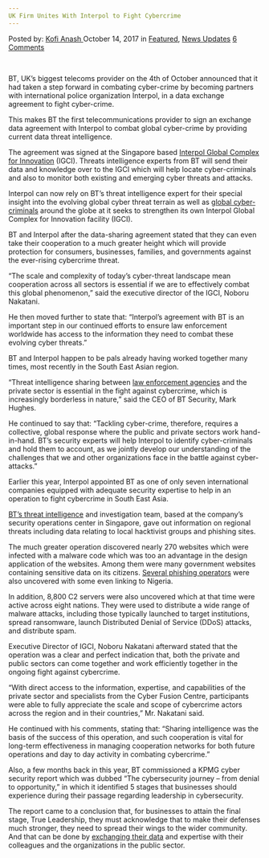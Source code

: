 ```yaml
---
UK Firm Unites With Interpol to Fight Cybercrime
---
```

<article class="post-listing post-23052 post type-post status-publish format-standard has-post-thumbnail hentry category-deepdot-news category-news-updates tag-cybercrime tag-fight tag-firm tag-interpol tag-uk tag-unites">
<div class="post-inner">
<span>Posted by: <a href="https://www.deepdotweb.com/author/kofi/" title="">Kofi Anash </a></span>
<span>October 14, 2017</span>
<span>in <a href="https://www.deepdotweb.com/category/deepdot-news/" rel="category tag">Featured</a>, <a href="https://www.deepdotweb.com/category/news-updates/" rel="category tag">News Updates</a></span>
<span><a href="https://www.deepdotweb.com/2017/10/14/uk-firm-unites-interpol-fight-cybercrime/#comments">6 Comments</a></span>
</p>
<div class="clear"></div>
<div class="entry">
<p>&nbsp;</p>
<p>BT, UK’s biggest telecoms provider on the 4th of October announced that it had taken a step forward in combating cyber-crime by becoming partners with international police organization Interpol, in a data exchange agreement to fight cyber-crime.</p>
<p>This makes BT the first telecommunications provider to sign an exchange data agreement with Interpol to combat global cyber-crime by providing current data threat intelligence.</p>
<p>The agreement was signed at the Singapore based <a href="https://www.deepdotweb.com/?s=interpol">Interpol Global Complex for Innovation</a> (IGCI). Threats intelligence experts from BT will send their data and knowledge over to the IGCI which will help locate cyber-criminals and also to monitor both existing and emerging cyber threats and attacks.</p>
<p>Interpol can now rely on BT’s threat intelligence expert for their special insight into the evolving global cyber threat terrain as well as <a href="https://www.deepdotweb.com/2017/01/07/delhi-police-fall-behind-cybercriminals-begin-relying-outsiders-help/">global cyber-criminals</a> around the globe at it seeks to strengthen its own Interpol Global Complex for Innovation facility (IGCI).</p>
<p>BT and Interpol after the data-sharing agreement stated that they can even take their cooperation to a much greater height which will provide protection for consumers, businesses, families, and governments against the ever-rising cybercrime threat.</p>
<p>“The scale and complexity of today’s cyber-threat landscape mean cooperation across all sectors is essential if we are to effectively combat this global phenomenon,” said the executive director of the IGCI, Noboru Nakatani.</p>
<p>He then moved further to state that: “Interpol’s agreement with BT is an important step in our continued efforts to ensure law enforcement worldwide has access to the information they need to combat these evolving cyber threats.&#8221;</p>
<p>BT and Interpol happen to be pals already having worked together many times, most recently in the South East Asian region.</p>
<p>&#8220;Threat intelligence sharing between <a href="https://www.deepdotweb.com/2017/05/20/law-enforcement-arrested-900-playpen-users-worldwide/">law enforcement agencies</a> and the private sector is essential in the fight against cybercrime, which is increasingly borderless in nature,&#8221; said the CEO of BT Security, Mark Hughes.</p>
<p>He continued to say that: &#8220;Tackling cyber-crime, therefore, requires a collective, global response where the public and private sectors work hand-in-hand. BT’s security experts will help Interpol to identify cyber-criminals and hold them to account, as we jointly develop our understanding of the challenges that we and other organizations face in the battle against cyber-attacks.”</p>
<p>Earlier this year, Interpol appointed BT as one of only seven international companies equipped with adequate security expertise to help in an operation to fight cybercrime in South East Asia.</p>
<p><a href="https://www.itproportal.com/news/bt-teams-up-with-interpol-to-fight-cyber-crime/">BT&#8217;s threat intelligence</a> and investigation team, based at the company’s security operations center in Singapore, gave out information on regional threats including data relating to local hacktivist groups and phishing sites.</p>
<p>The much greater operation discovered nearly 270 websites which were infected with a malware code which was too an advantage in the design application of the websites. Among them were many government websites containing sensitive data on its citizens. <a href="https://www.deepdotweb.com/2017/09/02/researchers-discover-sneaky-phishing-attacks-credentials-sold-dark-web/">Several phishing operators</a> were also uncovered with some even linking to Nigeria.</p>
<p>In addition, 8,800 C2 servers were also uncovered which at that time were active across eight nations. They were used to distribute a wide range of malware attacks, including those typically launched to target institutions, spread ransomware, launch Distributed Denial of Service (DDoS) attacks, and distribute spam.</p>
<p>Executive Director of IGCI, Noboru Nakatani afterward stated that the operation was a clear and perfect indication that, both the private and public sectors can come together and work efficiently together in the ongoing fight against cybercrime.</p>
<p>“With direct access to the information, expertise, and capabilities of the private sector and specialists from the Cyber Fusion Centre, participants were able to fully appreciate the scale and scope of cybercrime actors across the region and in their countries,” Mr. Nakatani said.</p>
<p>He continued with his comments, stating that: “Sharing intelligence was the basis of the success of this operation, and such cooperation is vital for long-term effectiveness in managing cooperation networks for both future operations and day to day activity in combating cybercrime.”</p>
<p>Also, a few months back in this year, BT commissioned a KPMG cyber security report which was dubbed “The cybersecurity journey – from denial to opportunity,” in which it identified 5 stages that businesses should experience during their passage regarding leadership in cybersecurity.</p>
<p>The report came to a conclusion that, for businesses to attain the final stage, True Leadership, they must acknowledge that to make their defenses much stronger, they need to spread their wings to the wider community. And that can be done by <a href="https://www.deepdotweb.com/2017/09/11/forty-year-old-gelsenkirchener-faces-charges-buying-stolen-data-darknet/">exchanging their data</a> and expertise with their colleagues and the organizations in the public sector.</p>
</div>
<span style="display:none"><a href="https://www.deepdotweb.com/tag/cybercrime/" rel="tag">cybercrime</a> <a href="https://www.deepdotweb.com/tag/fight/" rel="tag">fight</a> <a href="https://www.deepdotweb.com/tag/firm/" rel="tag">firm</a> <a href="https://www.deepdotweb.com/tag/interpol/" rel="tag">interpol</a> <a href="https://www.deepdotweb.com/tag/uk/" rel="tag">uk</a> <a href="https://www.deepdotweb.com/tag/unites/" rel="tag">unites</a></span> <span style="display:none" class="updated">2017-10-14</span>
<div style="display:none" class="vcard author" itemprop="author" itemscope itemtype="http://schema.org/Person"><strong class="fn" itemprop="name"><a href="https://www.deepdotweb.com/author/kofi/" title="Posts by Kofi Anash" rel="author">Kofi Anash</a></strong></div>
</div>
</article>

